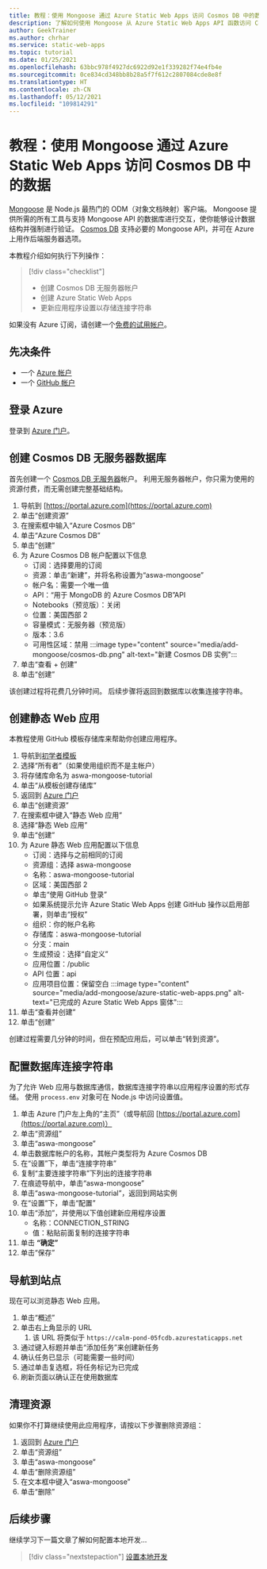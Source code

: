 ```yaml
---
title: 教程：使用 Mongoose 通过 Azure Static Web Apps 访问 Cosmos DB 中的数据
description: 了解如何使用 Mongoose 从 Azure Static Web Apps API 函数访问 Cosmos DB 中的数据。
author: GeekTrainer
ms.author: chrhar
ms.service: static-web-apps
ms.topic: tutorial
ms.date: 01/25/2021
ms.openlocfilehash: 63bbc978f4927dc6922d92e1f339282f74e4fb4e
ms.sourcegitcommit: 0ce834cd348bb8b28a5f7f612c2807084cde8e8f
ms.translationtype: HT
ms.contentlocale: zh-CN
ms.lasthandoff: 05/12/2021
ms.locfileid: "109814291"
---
```

# <a name="tutorial-access-data-in-cosmos-db-using-mongoose-with-azure-static-web-apps"></a>教程：使用 Mongoose 通过 Azure Static Web Apps 访问 Cosmos DB 中的数据

[Mongoose](https://mongoosejs.com/) 是 Node.js 最热门的 ODM（对象文档映射）客户端。 Mongoose 提供所需的所有工具与支持 Mongoose API 的数据库进行交互，使你能够设计数据结构并强制进行验证。 [Cosmos DB](../cosmos-db/mongodb-introduction.md) 支持必要的 Mongoose API，并可在 Azure 上用作后端服务器选项。

本教程介绍如何执行下列操作：

> [!div class="checklist"]
> - 创建 Cosmos DB 无服务器帐户
> - 创建 Azure Static Web Apps
> - 更新应用程序设置以存储连接字符串

如果没有 Azure 订阅，请创建一个[免费的试用帐户](https://azure.microsoft.com/free/)。

## <a name="prerequisites"></a>先决条件

- 一个 [Azure 帐户](https://azure.microsoft.com/free/)
- 一个 [GitHub 帐户](https://github.com/join)

## <a name="sign-in-to-azure"></a>登录 Azure

登录到 [Azure 门户](https://portal.azure.com)。

## <a name="create-a-cosmos-db-serverless-database"></a>创建 Cosmos DB 无服务器数据库

首先创建一个 [Cosmos DB 无服务器](../cosmos-db/serverless.md)帐户。 利用无服务器帐户，你只需为使用的资源付费，而无需创建完整基础结构。

1. 导航到 [https://portal.azure.com](https://portal.azure.com)
2. 单击“创建资源”
3. 在搜索框中输入“Azure Cosmos DB”
4. 单击“Azure Cosmos DB”
5. 单击“创建” 
6. 为 Azure Cosmos DB 帐户配置以下信息
    - 订阅：选择要用的订阅
    - 资源：单击“新建”，并将名称设置为“aswa-mongoose” 
    - 帐户名：需要一个唯一值
    - API：“用于 MongoDB 的 Azure Cosmos DB”API
    - Notebooks（预览版）：关闭
    - 位置：美国西部 2
    - 容量模式：无服务器（预览版）
    - 版本：3.6
    - 可用性区域：禁用
:::image type="content" source="media/add-mongoose/cosmos-db.png" alt-text="新建 Cosmos DB 实例":::
7. 单击“查看 + 创建”
8. 单击“创建” 

该创建过程将花费几分钟时间。 后续步骤将返回到数据库以收集连接字符串。

## <a name="create-a-static-web-app"></a>创建静态 Web 应用

本教程使用 GitHub 模板存储库来帮助你创建应用程序。

1. 导航到[初学者模板](https://github.com/login?return_to=/staticwebdev/mongoose-starter/generate)
2. 选择“所有者”（如果使用组织而不是主帐户）
3. 将存储库命名为 aswa-mongoose-tutorial
4. 单击“从模板创建存储库”
5. 返回到 [Azure 门户](https://portal.azure.com)
6. 单击“创建资源”
7. 在搜索框中键入“静态 Web 应用”
8. 选择“静态 Web 应用”
9. 单击“创建” 
10. 为 Azure 静态 Web 应用配置以下信息
    - 订阅：选择与之前相同的订阅
    - 资源组：选择 aswa-mongoose
    - 名称：aswa-mongoose-tutorial
    - 区域：美国西部 2
    - 单击“使用 GitHub 登录”
    - 如果系统提示允许 Azure Static Web Apps 创建 GitHub 操作以启用部署，则单击“授权”
    - 组织：你的帐户名称
    - 存储库：aswa-mongoose-tutorial
    - 分支：main
    - 生成预设：选择“自定义”
    - 应用位置：/public
    - API 位置：api
    - 应用项目位置：保留空白
    :::image type="content" source="media/add-mongoose/azure-static-web-apps.png" alt-text="已完成的 Azure Static Web Apps 窗体":::
11. 单击“查看并创建”
12. 单击“创建” 

创建过程需要几分钟的时间，但在预配应用后，可以单击“转到资源”。

## <a name="configure-database-connection-string"></a>配置数据库连接字符串

为了允许 Web 应用与数据库通信，数据库连接字符串以应用程序设置的形式存储。 使用 `process.env` 对象可在 Node.js 中访问设置值。

1. 单击 Azure 门户左上角的“主页”（或导航回 [https://portal.azure.com](https://portal.azure.com)）
2. 单击“资源组”
3. 单击“aswa-mongoose”
4. 单击数据库帐户的名称，其帐户类型将为 Azure Cosmos DB
5. 在“设置”下，单击“连接字符串” 
6. 复制“主要连接字符串”下列出的连接字符串
7. 在痕迹导航中，单击“aswa-mongoose”
8. 单击“aswa-mongoose-tutorial”，返回到网站实例
9. 在“设置”下，单击“配置” 
10. 单击“添加”，并使用以下值创建新应用程序设置
    - 名称：CONNECTION_STRING
    - 值：粘贴前面复制的连接字符串
11. 单击 **“确定”**
12. 单击“保存” 

## <a name="navigate-to-your-site"></a>导航到站点

现在可以浏览静态 Web 应用。

1. 单击“概述”
1. 单击右上角显示的 URL
    1. 该 URL 将类似于 `https://calm-pond-05fcdb.azurestaticapps.net`
1. 通过键入标题并单击“添加任务”来创建新任务
1. 确认任务已显示（可能需要一些时间）
1. 通过单击复选框，将任务标记为已完成
1. 刷新页面以确认正在使用数据库

## <a name="clean-up-resources"></a>清理资源

如果你不打算继续使用此应用程序，请按以下步骤删除资源组：

1. 返回到 [Azure 门户](https://portal.azure.com)
2. 单击“资源组”
3. 单击“aswa-mongoose”
4. 单击“删除资源组”
5. 在文本框中键入“aswa-mongoose”
6. 单击“删除”

## <a name="next-steps"></a>后续步骤

继续学习下一篇文章了解如何配置本地开发…
> [!div class="nextstepaction"]
> [设置本地开发](./local-development.md)
